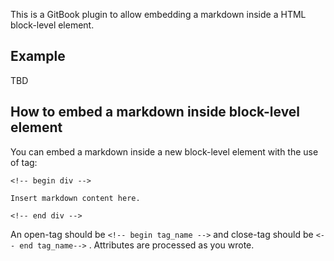 This is a GitBook plugin to allow embedding a markdown inside a HTML block-level element.

## Example

TBD 


## How to embed a markdown inside block-level element

You can embed a markdown inside a new block-level element with the use of tag:

```
<!-- begin div -->

Insert markdown content here.

<!-- end div -->
```

An open-tag should be  `<!-- begin tag_name -->` and close-tag should be `<-- end tag_name-->`  . Attributes are processed as you wrote.
